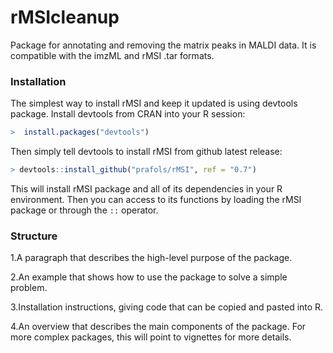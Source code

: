 # rMSIcleanup
Package for annotating and removing the matrix peaks in MALDI data. It is compatible with the imzML and rMSI .tar formats.

### Installation
The simplest way to install rMSI and keep it updated is using devtools package. Install devtools from CRAN into your R session:
```R
>  install.packages("devtools")
```
Then simply tell devtools to install rMSI from github latest release:
```R
> devtools::install_github("prafols/rMSI", ref = "0.7")
```
This will install rMSI package and all of its dependencies in your R environment. Then you can access to its functions by loading the rMSI package or through the `::` operator.

### Structure
1.A paragraph that describes the high-level purpose of the package.

2.An example that shows how to use the package to solve a simple problem.

3.Installation instructions, giving code that can be copied and pasted into R.

4.An overview that describes the main components of the package. For more complex packages, this will point to vignettes for more details.